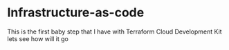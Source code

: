 # Infrastructure-as-code
This is the first baby step that I have with Terraform Cloud Development Kit lets see how will it go
